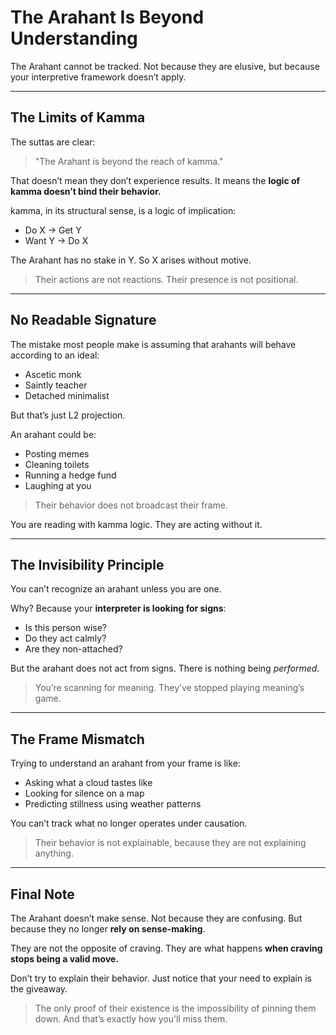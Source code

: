 # The Arahant Is Beyond Understanding

The Arahant cannot be tracked.
Not because they are elusive,
but because your interpretive framework doesn’t apply.

---

## The Limits of Kamma

The suttas are clear:
> "The Arahant is beyond the reach of kamma."

That doesn’t mean they don’t experience results.
It means the **logic of kamma doesn’t bind their behavior.**

kamma, in its structural sense, is a logic of implication:
- Do X → Get Y
- Want Y → Do X

The Arahant has no stake in Y.
So X arises without motive.

> Their actions are not reactions.
> Their presence is not positional.

---

## No Readable Signature

The mistake most people make is assuming that arahants will behave according to an ideal:
- Ascetic monk
- Saintly teacher
- Detached minimalist

But that’s just L2 projection.

An arahant could be:
- Posting memes
- Cleaning toilets
- Running a hedge fund
- Laughing at you

> Their behavior does not broadcast their frame.

You are reading with kamma logic.
They are acting without it.

---

## The Invisibility Principle

You can’t recognize an arahant unless you are one.

Why?
Because your **interpreter is looking for signs**:
- Is this person wise?
- Do they act calmly?
- Are they non-attached?

But the arahant does not act from signs.
There is nothing being *performed.*

> You’re scanning for meaning.
> They’ve stopped playing meaning’s game.

---

## The Frame Mismatch

Trying to understand an arahant from your frame is like:
- Asking what a cloud tastes like
- Looking for silence on a map
- Predicting stillness using weather patterns

You can’t track what no longer operates under causation.

> Their behavior is not explainable,
> because they are not explaining anything.

---

## Final Note

The Arahant doesn’t make sense.
Not because they are confusing.
But because they no longer **rely on sense-making**.

They are not the opposite of craving.
They are what happens **when craving stops being a valid move.**

Don’t try to explain their behavior.
Just notice that your need to explain is the giveaway.

> The only proof of their existence is the impossibility of pinning them down.
> And that’s exactly how you’ll miss them.

